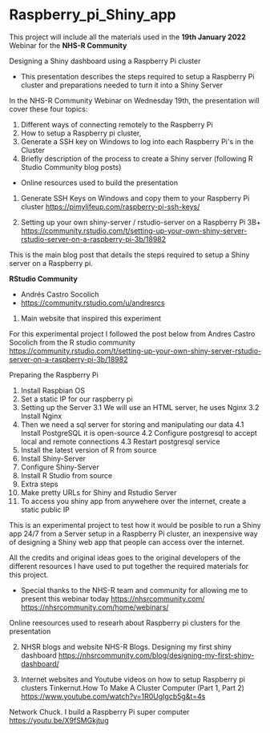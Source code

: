 # Raspberry_pi_Shiny_app
This project will include all the materials used in the **19th January 2022** Webinar for the **NHS-R Community**

Designing a Shiny dashboard using a Raspberry Pi cluster

- This presentation describes the steps required to setup a Raspberry Pi cluster and preparations needed to turn it into a Shiny Server

In the NHS-R Community Webinar on Wednesday 19th, the presentation will cover these four topics: 

1. Different ways of connecting remotely to the Raspberry Pi
2. How to setup a Raspberry pi cluster, 
3. Generate a SSH key on Windows to log into each Raspberry Pi's in the Cluster
4. Briefly description of the process to create a Shiny server (following R Studio Community blog posts)

- Online resources used to build the presentation 

1. Generate SSH Keys on Windows and copy them to your Raspberry Pi cluster
https://pimylifeup.com/raspberry-pi-ssh-keys/

2. Setting up your own shiny-server / rstudio-server on a Raspberry Pi 3B+
https://community.rstudio.com/t/setting-up-your-own-shiny-server-rstudio-server-on-a-raspberry-pi-3b/18982

This is the main blog post that details the steps required to setup a Shiny server on a Raspberry pi. 

**RStudio Community**
- Andrés Castro Socolich
- https://community.rstudio.com/u/andresrcs

1. Main website that inspired this experiment

For this experimental project I followed  the post below from Andres Castro Socolich from the R studio community
https://community.rstudio.com/t/setting-up-your-own-shiny-server-rstudio-server-on-a-raspberry-pi-3b/18982

Preparing the Raspberry Pi

1. Install Raspbian OS
2. Set a static IP for our raspberry pi
3. Setting up the Server
3.1 We will use an HTML server, he uses Nginx 
3.2 Install Nginx 
4. Then we need a sql server for storing and manipulating our data
4.1 Install PostgreSQL it is open-source 
4.2 Configure postgresql to accept local and remote connections
4.3 Restart postgresql service
5. Install the latest version of R from source
6. Install Shiny-Server
7. Configure Shiny-Server
8. Install R Studio from source
9. Extra steps
10. Make pretty URLs for Shiny and Rstudio Server
11. To access you shiny app from anywehere over the internet, create a static public IP

This is an experimental project to test how it would be posible to run a Shiny app 24/7 from a Server setup in a Raspberry Pi cluster, an inexpensive way of designing a Shiny web app that people can access over the internet. 

All the credits and original ideas goes to the original developers of the different resources I have used to put together the required materials for this project. 

- Special thanks to the NHS-R team and community for allowing me to present this webinar today
https://nhsrcommunity.com/
https://nhsrcommunity.com/home/webinars/
 
Online reesources used to researh about Raspberry pi clusters for the presentation

2.  NHSR blogs and website
NHS-R Blogs. Designing my first shiny dashboard
https://nhsrcommunity.com/blog/designing-my-first-shiny-dashboard/


3.  Internet websites and Youtube videos on how to setup Raspberry pi clusters
Tinkernut.How To Make A Cluster Computer (Part 1, Part 2)
https://www.youtube.com/watch?v=1R0UgIgcb5g&t=4s

Network Chuck. I build a Raspberry Pi super computer
https://youtu.be/X9fSMGkjtug
